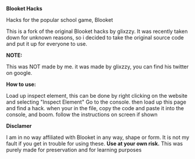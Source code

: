 **Blooket Hacks**

Hacks for the popular school game, Blooket


This is a fork of the original Blooket hacks by glixzzy.
It was recently taken down for unknown reasons, so i decided to take the original source code and put it up for everyone to use.

**NOTE:**

This was NOT made by me. it was made by glixzzy, you can find his twitter on google.



**How to use:**

Load up inspect element, this can be done by right clicking on the website and selecting "Inspect Element"
Go to the console.
then load up this page and find a hack.
when your in the file, copy the code and paste it into the console, and boom. follow the instructions on screen if shown


**Disclamer**

I am in no way affiliated with Blooket in any way, shape or form. It is not my fault if you get in trouble for using these. **Use at your own risk.**
This was purely made for preservation and for learning purposes

